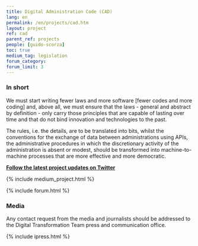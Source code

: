 ```yaml
---
title: Digital Administration Code (CAD)
lang: en
permalink: /en/projects/cad.htm
layout: project
ref: cad
parent_ref: projects
people: [guido-scorza]
toc: true
medium_tag: legislation
forum_category:
forum_limit: 3
---
```


### In short

We must start writing fewer laws and more software [fewer codes and more coding] and, above all, we must ensure that the laws - general and abstract by definition - only carry those principles that are capable of lasting over time and that do not bind innovation and technologies to the past. 

The rules, i.e. the details, are to be translated into bits, whilst the conventions for the exchange of data between administrations using APIs, the administrative procedures in which the discretionary activity of the administration is absent or modest, should be transformed into machine-to-machine processes that are more effective and more democratic. 

**[Follow the latest project updates on Twitter](https://twitter.com/search?f=tweets&vertical=default&q=cad%20list%3AteamdigitaleIT%2Fteam-digitale&src=typd)**

{% include medium_project.html %}

{% include forum.html %}

### Media 

Any contact request from the media and journalists should be addressed to the
Digital Transformation Team press and communication office. 

{% include ipress.html %}
<div id="content-ipress" data-key="01e87bed-f52e-4d6d-af32-c4ea59fd300a" data-lang="en" data-size="100" data-tag="12"></div>
<script type="text/javascript" src="/js/ipress.js"></script>